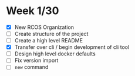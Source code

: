 # Week 1/30
- [x] New RCOS Organization 
- [ ] Create structure of the project 
- [ ] Create a high level README
- [x] Transfer over cli / begin development of cli tool
- [ ] Design high level docker defaults
- [ ] Fix version import
- [ ] `new` command
